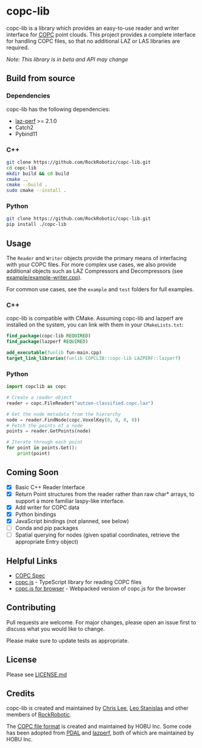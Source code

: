 # copc-lib

copc-lib is a library which provides an easy-to-use reader and writer interface for [COPC](https://copc.io/) point clouds. This project provides a complete interface for handling COPC files, so that no additional LAZ or LAS libraries are required.

*Note: This library is in beta and API may change*

## Build from source

### Dependencies

copc-lib has the following dependencies:
- [laz-perf](https://github.com/hobu/laz-perf) >= 2.1.0
- Catch2
- Pybind11

### C++

```bash
git clone https://github.com/RockRobotic/copc-lib.git
cd copc-lib
mkdir build && cd build
cmake ..
cmake --build .
sudo cmake --install .
```

### Python

```bash
git clone https://github.com/RockRobotic/copc-lib.git
pip install ./copc-lib
```

## Usage

The `Reader` and `Writer` objects provide the primary means of interfacing with your COPC files. For more complex use cases, we also provide additional objects such as LAZ Compressors and Decompressors (see [example/example-writer.cpp](example/example-writer.cpp)).

For common use cases, see the `example` and `test` folders for full examples.

### C++
copc-lib is compatible with CMake. Assuming copc-lib and lazperf are installed on the system, you can link with them in your `CMakeLists.txt`:

```CMake
find_package(copc-lib REQUIRED)
find_package(lazperf REQUIRED)

add_executable(funlib fun-main.cpp)
target_link_libraries(funlib COPCLIB::copc-lib LAZPERF::lazperf)
```

### Python
```python
import copclib as copc

# Create a reader object
reader = copc.FileReader("autzen-classified.copc.laz")

# Get the node metadata from the hierarchy
node = reader.FindNode(copc.VoxelKey(0, 0, 0, 0))
# Fetch the points of a node
points = reader.GetPoints(node)

# Iterate through each point
for point in points.Get():
    print(point)
```

## Coming Soon
- [x] Basic C++ Reader Interface
- [x] Return Point structures from the reader rather than raw char* arrays, to support a more familiar laspy-like interface.
- [x] Add writer for COPC data
- [x] Python bindings
- [x] JavaScript bindings (not planned, see below)
- [ ] Conda and pip packages
- [ ] Spatial querying for nodes (given spatial coordinates, retrieve the appropriate Entry object)

## Helpful Links
- [COPC Spec](https://copc.io/)
- [copc.js](https://github.com/connormanning/copc.js) - TypeScript library for reading COPC files
- [copc.js for browser](https://github.com/connormanning/copc.js/pull/1) - Webpacked version of copc.js for the browser

## Contributing
Pull requests are welcome. For major changes, please open an issue first to discuss what you would like to change.

Please make sure to update tests as appropriate.

## License
Please see [LICENSE.md](LICENSE.md)

## Credits
copc-lib is created and maintained by [Chris Lee](https://github.com/CCInc), [Leo Stanislas](https://github.com/leo-stan) and other members of [RockRobotic](https://github.com/RockRobotic).

The [COPC file format](https://copc.io) is created and maintained by HOBU Inc.
Some code has been adopted from [PDAL](https://github.com/PDAL/PDAL) and [lazperf](https://github.com/hobu/laz-perf), both of which are maintained by HOBU Inc.
